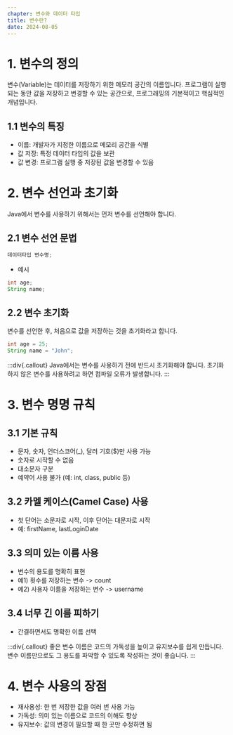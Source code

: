 ```yaml
---
chapter: 변수와 데이터 타입
title: 변수란?
date: 2024-08-05
---
```


# 1. 변수의 정의
변수(Variable)는 데이터를 저장하기 위한 메모리 공간의 이름입니다. 프로그램이 실행되는 동안 값을 저장하고 변경할 수 있는 공간으로, 프로그래밍의 기본적이고 핵심적인 개념입니다.
## 1.1 변수의 특징
- 이름: 개발자가 지정한 이름으로 메모리 공간을 식별
- 값 저장: 특정 데이터 타입의 값을 보관
- 값 변경: 프로그램 실행 중 저장된 값을 변경할 수 있음

# 2. 변수 선언과 초기화
Java에서 변수를 사용하기 위해서는 먼저 변수를 선언해야 합니다.
## 2.1 변수 선언 문법
```java
데이터타입 변수명;
```
- 예시
```java
int age;
String name;
```
## 2.2 변수 초기화
변수를 선언한 후, 처음으로 값을 저장하는 것을 초기화라고 합니다.
```java
int age = 25;
String name = "John";
```
:::div{.callout}
Java에서는 변수를 사용하기 전에 반드시 초기화해야 합니다. 초기화하지 않은 변수를 사용하려고 하면 컴파일 오류가 발생합니다.
:::

# 3. 변수 명명 규칙
## 3.1 기본 규칙
- 문자, 숫자, 언더스코어(_), 달러 기호($)만 사용 가능
- 숫자로 시작할 수 없음
- 대소문자 구분
- 예약어 사용 불가 (예: int, class, public 등)
## 3.2 카멜 케이스(Camel Case) 사용
- 첫 단어는 소문자로 시작, 이후 단어는 대문자로 시작
- 예: firstName, lastLoginDate
## 3.3 의미 있는 이름 사용
- 변수의 용도를 명확히 표현
- 예1) 횟수를 저장하는 변수 -> count
- 예2) 사용자 이름을 저장하는 변수 -> username
## 3.4 너무 긴 이름 피하기
- 간결하면서도 명확한 이름 선택

:::div{.callout}
좋은 변수 이름은 코드의 가독성을 높이고 유지보수를 쉽게 만듭니다. 변수 이름만으로도 그 용도를 파악할 수 있도록 작성하는 것이 좋습니다.
:::

# 4. 변수 사용의 장점

- 재사용성: 한 번 저장한 값을 여러 번 사용 가능
- 가독성: 의미 있는 이름으로 코드의 이해도 향상
- 유지보수: 값의 변경이 필요할 때 한 곳만 수정하면 됨